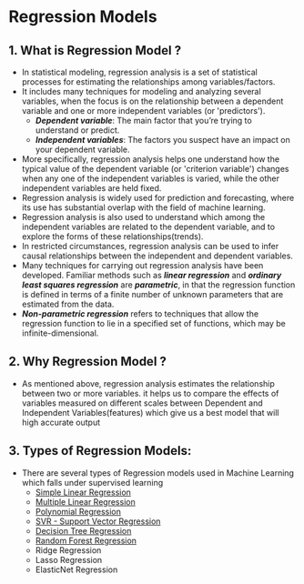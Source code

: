 # Regression Models

## 1. What is Regression Model ?
- In statistical modeling, regression analysis is a set of statistical processes for estimating the relationships among variables/factors.
- It includes many techniques for modeling and analyzing several variables, when the focus is on the relationship between a dependent variable and one or more independent variables (or 'predictors').
	- ***Dependent variable***: The main factor that you’re trying to understand or predict.
	- ***Independent variables***: The factors you suspect have an impact on your dependent variable.
- More specifically, regression analysis helps one understand how the typical value of the dependent variable (or 'criterion variable') changes when any one of the independent variables is varied, while the other independent variables are held fixed.
- Regression analysis is widely used for prediction and forecasting, where its use has substantial overlap with the field of machine learning.
- Regression analysis is also used to understand which among the independent variables are related to the dependent variable, and to explore the forms of these relationships(trends).
- In restricted circumstances, regression analysis can be used to infer causal relationships between the independent and dependent variables.
- Many techniques for carrying out regression analysis have been developed. Familiar methods such as ***linear regression*** and ***ordinary least squares regression*** are ***parametric***, in that the regression function is defined in terms of a finite number of unknown parameters that are estimated from the data.
- ***Non-parametric regression*** refers to techniques that allow the regression function to lie in a specified set of functions, which may be infinite-dimensional.

## 2. Why Regression Model ?
- As mentioned above, regression analysis estimates the relationship between two or more variables. it helps us to compare the effects of variables measured on different scales between Dependent and Independent Variables(features) which give us a best model that will high accurate output

## 3. Types of Regression Models:
- There are several types of Regression models used in Machine Learning which falls under supervised learning
	- [Simple Linear Regression](https://github.com/ManikandanJeyabal/Machine-Learning-101/tree/master/3-Regression%20Models/Simple%20Linear%20Regression#simple-linear-regression)
	- [Multiple Linear Regression](https://github.com/ManikandanJeyabal/Machine-Learning-101/tree/master/3-Regression%20Models/Multi%20Linear%20Regression#multi-linear-regression)
	- [Polynomial Regression](https://github.com/ManikandanJeyabal/Machine-Learning-101/tree/master/3-Regression%20Models/Polynomial%20Regression#polynomial-regression)
	- [SVR - Support Vector Regression](https://github.com/ManikandanJeyabal/Machine-Learning-101/tree/master/3-Regression%20Models/Support%20Vector%20Machine/ReadMe.md#svr---support-vector-regression)
	- [Decision Tree Regression](https://github.com/ManikandanJeyabal/Machine-Learning-101/tree/master/3-Regression%20Models/Decision%20Trees#decision-tree-regression)
	- [Random Forest Regression](https://github.com/ManikandanJeyabal/Machine-Learning-101/tree/master/3-Regression%20Models/Random%20Forest%20Regression#random-forest-regression)
	- Ridge Regression
	- Lasso Regression
	- ElasticNet Regression